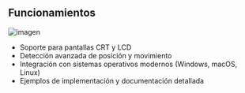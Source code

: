## Funcionamientos

![imagen](https://github.com/user-attachments/assets/075af577-9372-4241-9376-963e4fa7ca9c)


- Soporte para pantallas CRT y LCD
- Detección avanzada de posición y movimiento
- Integración con sistemas operativos modernos (Windows, macOS, Linux)
- Ejemplos de implementación y documentación detallada

